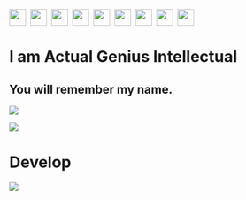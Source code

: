 <div style="display: flex; gap: 8px; flex-wrap: wrap; flex-direction: row;">

<img src="https://api.visitorbadge.io/api/visitors?path=ckaznable&countColor=%23ff8a65" height="30">
<img src="https://img.shields.io/badge/git-%23F05033.svg?style=for-the-badge&logo=git&logoColor=white" height="30">
<img src="https://img.shields.io/badge/Android-3DDC84?style=for-the-badge&logo=android&logoColor=white" height="30">
<img src="https://img.shields.io/badge/Linux-FCC624?style=for-the-badge&logo=linux&logoColor=black" height="30">
<img src="https://img.shields.io/badge/NIXOS-5277C3.svg?style=for-the-badge&logo=NixOS&logoColor=white" height="30">
<img src="https://img.shields.io/badge/Arch%20Linux-1793D1?logo=arch-linux&logoColor=fff&style=for-the-badge" height="30">
<img src="https://img.shields.io/badge/Ubuntu-E95420?style=for-the-badge&logo=ubuntu&logoColor=white" height="30">
<img src="https://img.shields.io/badge/Windows-0078D6?style=for-the-badge&logo=windows&logoColor=white" height="30">
<img src="https://img.shields.io/badge/github-%23121011.svg?style=for-the-badge&logo=github&logoColor=white" height="30">
</div>

# I am Actual Genius Intellectual
## You will remember my name.

<img src="https://github-profile-summary-cards.vercel.app/api/cards/most-commit-language?username=ckaznable&theme=dark" />

![](https://github-profile-summary-cards.vercel.app/api/cards/profile-details?username=ActualGeniusIntellectual&theme=dark)

# Develop

[![](https://skillicons.dev/icons?i=rust,js,ts,nodejs,deno,vue,react,vite,rollup,go,php,md,python,zig,tauri,haskell)](https://skillicons.dev)
